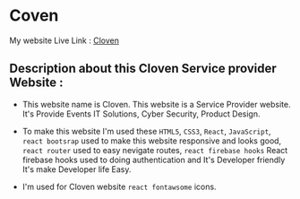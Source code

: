 # Coven

My website Live Link : [Cloven]()


## Description about this Cloven Service provider Website :

- This website name is Cloven. This website is a Service Provider website. It's Provide Events IT Solutions, Cyber Security, Product Design.

- To make this website I'm  used  these `HTML5`,  `CSS3`,  `React`,  `JavaScript`,  `react bootsrap` used to make  this website responsive and looks good, `react router` used to easy nevigate routes, `react firebase hooks` React firebase hooks used to doing authentication and It's Developer friendly It's make Developer life Easy.

- I'm used for Cloven website `react fontawsome` icons.
